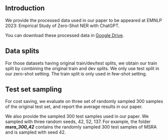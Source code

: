 ## Introduction

We provide the processed data used in our paper to be appeared at EMNLP 2023: Empirical Study of Zero-Shot NER with ChatGPT.

You can download these processed data in [Google Drive](https://drive.google.com/file/d/1OThhbY6IkO1vJuseLijQD5qyUoQ27dJk/view?usp=share_link).

## Data splits

For those datasets having original train/dev/test splits, we obtain our train split by combining the original train and dev splits. We only use test split in our zero-shot setting. The train split is only used in few-shot setting.

## Test set sampling

For cost saving, we evaluate on three set of randomly sampled 300 samples of the original test set, and report the average results in our paper.

We also provide the sampled 300 test samples used in our paper. We sampled with three random seeds, 42, 52, 137. For example, the folder ***msra_300_42*** contains the randomly sampled 300 test samples of MSRA and is sampled with seed 42.
